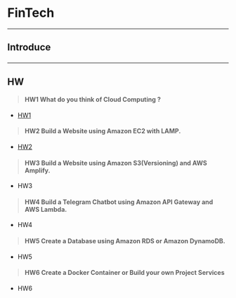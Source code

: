 # FinTech
---
## Introduce
###

---
## HW
> #### HW1 What do you think of Cloud Computing ?
* [HW1](https://github.com/Hao-wei-Chang/lab/blob/main/homework/HW1.md)
> #### HW2 Build a Website using Amazon EC2 with LAMP.
* [HW2](https://github.com/Hao-wei-Chang/lab/blob/main/homework/HW2.md)
> #### HW3 Build a Website using Amazon S3(Versioning) and AWS Amplify.
* HW3
> #### HW4 Build a Telegram Chatbot using Amazon API Gateway and AWS Lambda.
* HW4
> #### HW5 Create a Database using Amazon RDS or Amazon DynamoDB.
* HW5
> #### HW6 Create a Docker Container or Build your own Project Services
* HW6 
